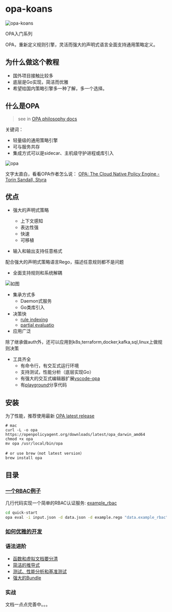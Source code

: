 # opa-koans

![opa-koans](https://github.com/NewbMiao/opa-koans/workflows/opa-koans/badge.svg?branch=master)

OPA入门系列

OPA，重新定义规则引擎，灵活而强大的声明式语言全面支持通用策略定义。

## 为什么做这个教程

- 国外项目接触比较多
- 底层是Go实现，简洁而优雅
- 希望给国内策略引擎多一种了解，多一个选择。

## 什么是OPA

> see in [OPA philosophy docs](https://www.openpolicyagent.org/docs/latest/philosophy/#what-is-opa)

关键词：

- 轻量级的通用策略引擎
- 可与服务共存
- 集成方式可以是sidecar、主机级守护进程或库引入

![opa](https://d33wubrfki0l68.cloudfront.net/b394f524e15a67457b85fdfeed02ff3f2764eb9e/6ac2b/docs/latest/images/opa-service.svg)

文字太直白，看看OPA作者怎么说：
[OPA: The Cloud Native Policy Engine - Torin Sandall, Styra](https://www.youtube.com/watch?v=XEHeexPpgrA&feature=youtu.be)

## 优点

- 强大的声明式策略
  - 上下文感知
  - 表达性强
  - 快速
  - 可移植

- 输入和输出支持任意格式

配合强大的声明式策略语言Rego，描述任意规则都不是问题

- 全面支持规则和系统解耦

![如图](https://d33wubrfki0l68.cloudfront.net/7929e52d7c6324994d75e05d7e132d84e2308475/00249/docs/latest/images/benefits.svg)

- 集承方式多
  - Daemon式服务
  - Go类库引入
- 决策快
  - [rule indexing](https://blog.openpolicyagent.org/optimizing-opa-rule-indexing-59f03f17caf3)
  - [partial evaluatio](https://blog.openpolicyagent.org/partial-evaluation-162750eaf422)
- 应用广泛

除了继承做auth外，还可以应用到k8s,terraform,docker,kafka,sql,linux上做规则决策

- 工具齐全
  - 有命令行，有交互式运行环境
  - 支持测试，性能分析（底层实现Go）
  - 有强大的交互式编辑器扩展[vscode-opa](https://marketplace.visualstudio.com/items?itemName=tsandall.opa)
  - 有[playground](https://play.openpolicyagent.org/)分享代码

## 安装

为了性能，推荐使用最新 [OPA latest release](https://github.com/open-policy-agent/opa/releases/latest)

```shell
# mac
curl -L -o opa https://openpolicyagent.org/downloads/latest/opa_darwin_amd64
chmod +x opa
mv opa /usr/local/bin/opa

# or use brew（not latest version）
brew install opa
```

## 目录

### [一个RBAC例子](http://blog.newbmiao.com/2020/03/13/opa-quick-start.html)

几行代码实现一个简单的RBAC认证服务: [example_rbac](/quick-start)

```sh
cd quick-start
opa eval -i input.json -d data.json -d example.rego "data.example_rbac"
```

### [如何优雅的开发](http://blog.newbmiao.com/2020/03/14/how-to-use-opa-cli-elegantly.html)

### 语法进阶

- [函数和虚拟文档要分清](http://blog.newbmiao.com/2020/03/18/opa-func-and-virtual-doc.html)
- [简洁的推导式](http://blog.newbmiao.com/2020/03/20/opa-comprehensions.html)
- [测试、性能分析和基准测试](http://blog.newbmiao.com/2020/04/05/opa-test-profile-and-benchmark.html)
- [强大的Bundle](http://blog.newbmiao.com/2020/04/16/opa-bundle.html)

### 实战

文档一点点完善中。。。

